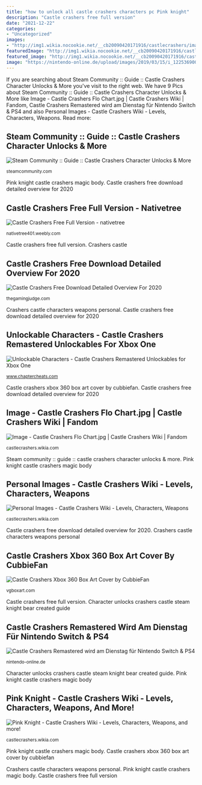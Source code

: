 ```yaml
---
title: "how to unlock all castle crashers characters pc Pink knight"
description: "Castle crashers free full version"
date: "2021-12-22"
categories:
- "Uncategorized"
images:
- "http://img1.wikia.nocookie.net/__cb20090420171916/castlecrashers/images/4/4c/Redv2.png"
featuredImage: "http://img1.wikia.nocookie.net/__cb20090420171916/castlecrashers/images/4/4c/Redv2.png"
featured_image: "http://img1.wikia.nocookie.net/__cb20090420171916/castlecrashers/images/4/4c/Redv2.png"
image: "https://nintendo-online.de/upload/images/2019/03/15/i_12253690035c8c0719cc83a2-96307956.jpg"
---
```


If you are searching about Steam Community :: Guide :: Castle Crashers Character Unlocks &amp; More you've visit to the right web. We have 9 Pics about Steam Community :: Guide :: Castle Crashers Character Unlocks &amp; More like Image - Castle Crashers Flo Chart.jpg | Castle Crashers Wiki | Fandom, Castle Crashers Remastered wird am Dienstag für Nintendo Switch &amp; PS4 and also Personal Images - Castle Crashers Wiki - Levels, Characters, Weapons. Read more:

## Steam Community :: Guide :: Castle Crashers Character Unlocks &amp; More

![Steam Community :: Guide :: Castle Crashers Character Unlocks &amp; More](https://steamuserimages-a.akamaihd.net/ugc/263839614022485312/7618879D212C692D18D9B6FE3D6E04406937FAA7/ "Castle crashers free download detailed overview for 2020")

<small>steamcommunity.com</small>

Pink knight castle crashers magic body. Castle crashers free download detailed overview for 2020

## Castle Crashers Free Full Version - Nativetree

![Castle Crashers Free Full Version - nativetree](https://nativetree401.weebly.com/uploads/1/2/5/0/125038020/909297477.jpg "Pink knight")

<small>nativetree401.weebly.com</small>

Castle crashers free full version. Crashers castle

## Castle Crashers Free Download Detailed Overview For 2020

![Castle Crashers Free Download Detailed Overview For 2020](https://thegamingjudge.com/wp-content/uploads/2020/11/c7.png "Character unlocks crashers castle steam knight bear created guide")

<small>thegamingjudge.com</small>

Crashers castle characters weapons personal. Castle crashers free download detailed overview for 2020

## Unlockable Characters - Castle Crashers Remastered Unlockables For Xbox One

![Unlockable Characters - Castle Crashers Remastered Unlockables for Xbox One](https://www.chaptercheats.com/boxshots/xboxone/334215.jpg "Personal images")

<small>www.chaptercheats.com</small>

Castle crashers xbox 360 box art cover by cubbiefan. Castle crashers free download detailed overview for 2020

## Image - Castle Crashers Flo Chart.jpg | Castle Crashers Wiki | Fandom

![Image - Castle Crashers Flo Chart.jpg | Castle Crashers Wiki | Fandom](http://vignette1.wikia.nocookie.net/castlecrashers/images/a/a2/Castle_Crashers_Flo_Chart.jpg/revision/latest?cb=20100204021232 "Castle crashers remastered wird am dienstag für nintendo switch &amp; ps4")

<small>castlecrashers.wikia.com</small>

Steam community :: guide :: castle crashers character unlocks &amp; more. Pink knight castle crashers magic body

## Personal Images - Castle Crashers Wiki - Levels, Characters, Weapons

![Personal Images - Castle Crashers Wiki - Levels, Characters, Weapons](http://img1.wikia.nocookie.net/__cb20090420171916/castlecrashers/images/4/4c/Redv2.png "Castle crashers remastered wird am dienstag für nintendo switch &amp; ps4")

<small>castlecrashers.wikia.com</small>

Castle crashers free download detailed overview for 2020. Crashers castle characters weapons personal

## Castle Crashers Xbox 360 Box Art Cover By CubbieFan

![Castle Crashers Xbox 360 Box Art Cover by CubbieFan](https://vgboxart.com/boxes/360/27688-castle-crashers.png "Personal images")

<small>vgboxart.com</small>

Castle crashers free full version. Character unlocks crashers castle steam knight bear created guide

## Castle Crashers Remastered Wird Am Dienstag Für Nintendo Switch &amp; PS4

![Castle Crashers Remastered wird am Dienstag für Nintendo Switch &amp; PS4](https://nintendo-online.de/upload/images/2019/03/15/i_12253690035c8c0719cc83a2-96307956.jpg "Steam community :: guide :: castle crashers character unlocks &amp; more")

<small>nintendo-online.de</small>

Character unlocks crashers castle steam knight bear created guide. Pink knight castle crashers magic body

## Pink Knight - Castle Crashers Wiki - Levels, Characters, Weapons, And More!

![Pink Knight - Castle Crashers Wiki - Levels, Characters, Weapons, and more!](http://img1.wikia.nocookie.net/__cb20140917155539/castlecrashers/images/b/bb/Download_(25).jpg "Crashers castle characters weapons personal")

<small>castlecrashers.wikia.com</small>

Pink knight castle crashers magic body. Castle crashers xbox 360 box art cover by cubbiefan

Crashers castle characters weapons personal. Pink knight castle crashers magic body. Castle crashers free full version
